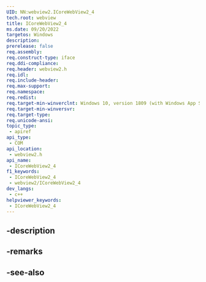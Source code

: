 ```yaml
---
UID: NN:webview2.ICoreWebView2_4
tech.root: webview
title: ICoreWebView2_4
ms.date: 09/20/2022
targetos: Windows
description: 
prerelease: false
req.assembly: 
req.construct-type: iface
req.ddi-compliance: 
req.header: webview2.h
req.idl: 
req.include-header: 
req.max-support: 
req.namespace: 
req.redist: 
req.target-min-winverclnt: Windows 10, version 1809 (with Windows App SDK 1.1 or later)
req.target-min-winversvr: 
req.target-type: 
req.unicode-ansi: 
topic_type:
 - apiref
api_type:
 - COM
api_location:
 - webview2.h
api_name:
 - ICoreWebView2_4
f1_keywords:
 - ICoreWebView2_4
 - webview2/ICoreWebView2_4
dev_langs:
 - c++
helpviewer_keywords:
 - ICoreWebView2_4
---
```


## -description

## -remarks

## -see-also


